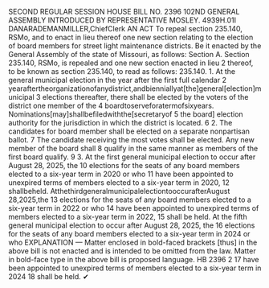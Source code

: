 SECOND REGULAR SESSION
HOUSE BILL NO. 2396
102ND GENERAL ASSEMBLY
INTRODUCED BY REPRESENTATIVE MOSLEY.
4939H.01I DANARADEMANMILLER,ChiefClerk
AN ACT
To repeal section 235.140, RSMo, and to enact in lieu thereof one new section relating to the
election of board members for street light maintenance districts.
Be it enacted by the General Assembly of the state of Missouri, as follows:
Section A. Section 235.140, RSMo, is repealed and one new section enacted in lieu
2 thereof, to be known as section 235.140, to read as follows:
235.140. 1. At the general municipal election in the year after the first full calendar
2 yearaftertheorganizationofanydistrict,andbienniallyat[the]general[election]municipal
3 elections thereafter, there shall be elected by the voters of the district one member of the
4 boardtoserveforatermofsixyears. Nominations[may]shallbefiledwiththe[secretaryof
5 the board] election authority for the jurisdiction in which the district is located.
6 2. The candidates for board member shall be elected on a separate nonpartisan ballot.
7 The candidate receiving the most votes shall be elected. Any new member of the board shall
8 qualify in the same manner as members of the first board qualify.
9 3. At the first general municipal election to occur after August 28, 2025, the
10 elections for the seats of any board members elected to a six-year term in 2020 or who
11 have been appointed to unexpired terms of members elected to a six-year term in 2020,
12 shallbeheld. AtthethirdgeneralmunicipalelectiontooccurafterAugust 28,2025,the
13 elections for the seats of any board members elected to a six-year term in 2022 or who
14 have been appointed to unexpired terms of members elected to a six-year term in 2022,
15 shall be held. At the fifth general municipal election to occur after August 28, 2025, the
16 elections for the seats of any board members elected to a six-year term in 2024 or who
EXPLANATION — Matter enclosed in bold-faced brackets [thus] in the above bill is not enacted and is
intended to be omitted from the law. Matter in bold-face type in the above bill is proposed language.
HB 2396 2
17 have been appointed to unexpired terms of members elected to a six-year term in 2024
18 shall be held.
✔